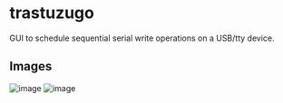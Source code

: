 # trastuzugo
GUI to schedule sequential serial write operations on a USB/tty device.

## Images

![image](https://github.com/soypat/trastuzugo/assets/26156425/197b9ce1-dc5d-4924-b361-de0b2ffb6227)
![image](https://github.com/soypat/trastuzugo/assets/26156425/06277ded-4cbc-4c9b-9f91-1f29d28a3efb)